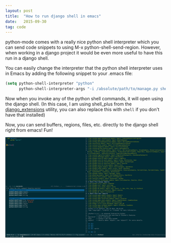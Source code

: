 ```yaml
---
layout: post
title:  "How to run django shell in emacs"
date:   2015-09-30
tag: code
---
```


python-mode comes with a really nice python shell interpreter which you can send code snippets to using M-x python-shell-send-region. However, when working in a django project it would be even more useful to have this run in a django shell.

You can easily change the interpreter that the python shell interpreter uses in Emacs by adding the following snippet to your .emacs file:

```el
(setq python-shell-interpreter "python"
      python-shell-interpreter-args "-i /absolute/path/to/manage.py shell_plus")
```

Now when you invoke any of the python shell commands, it will open using the django shell. (In this case, I am using shell_plus from the [django_extensions](https://github.com/django-extensions/django-extensions) utility, you can also replace this with `shell` if you don't have that installed)

Now, you can send buffers, regions, files, etc. directly to the django shell right from emacs! Fun!

![image](/assets/images/emacs_python_shell.png)
